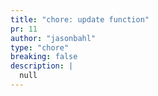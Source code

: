 ```yaml
---
title: "chore: update function"
pr: 11
author: "jasonbahl"
type: "chore"
breaking: false
description: |
  null
---
```

